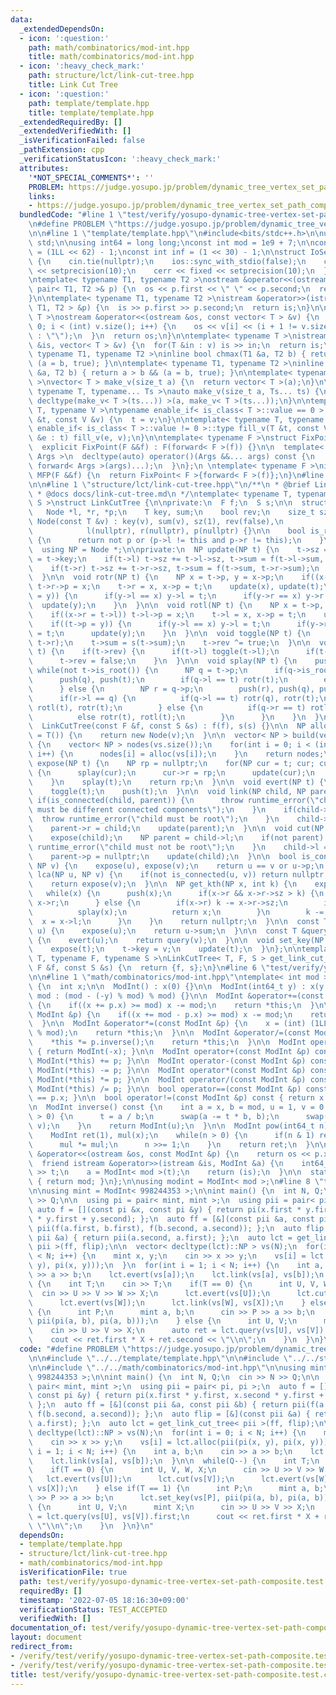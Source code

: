 ```yaml
---
data:
  _extendedDependsOn:
  - icon: ':question:'
    path: math/combinatorics/mod-int.hpp
    title: math/combinatorics/mod-int.hpp
  - icon: ':heavy_check_mark:'
    path: structure/lct/link-cut-tree.hpp
    title: Link Cut Tree
  - icon: ':question:'
    path: template/template.hpp
    title: template/template.hpp
  _extendedRequiredBy: []
  _extendedVerifiedWith: []
  _isVerificationFailed: false
  _pathExtension: cpp
  _verificationStatusIcon: ':heavy_check_mark:'
  attributes:
    '*NOT_SPECIAL_COMMENTS*': ''
    PROBLEM: https://judge.yosupo.jp/problem/dynamic_tree_vertex_set_path_composite
    links:
    - https://judge.yosupo.jp/problem/dynamic_tree_vertex_set_path_composite
  bundledCode: "#line 1 \"test/verify/yosupo-dynamic-tree-vertex-set-path-composite.test.cpp\"\
    \n#define PROBLEM \"https://judge.yosupo.jp/problem/dynamic_tree_vertex_set_path_composite\"\
    \n\n#line 1 \"template/template.hpp\"\n#include<bits/stdc++.h>\n\nusing namespace\
    \ std;\n\nusing int64 = long long;\nconst int mod = 1e9 + 7;\n\nconst int64 infll\
    \ = (1LL << 62) - 1;\nconst int inf = (1 << 30) - 1;\n\nstruct IoSetup {\n  IoSetup()\
    \ {\n    cin.tie(nullptr);\n    ios::sync_with_stdio(false);\n    cout << fixed\
    \ << setprecision(10);\n    cerr << fixed << setprecision(10);\n  }\n} iosetup;\n\
    \ntemplate< typename T1, typename T2 >\nostream &operator<<(ostream &os, const\
    \ pair< T1, T2 >& p) {\n  os << p.first << \" \" << p.second;\n  return os;\n\
    }\n\ntemplate< typename T1, typename T2 >\nistream &operator>>(istream &is, pair<\
    \ T1, T2 > &p) {\n  is >> p.first >> p.second;\n  return is;\n}\n\ntemplate< typename\
    \ T >\nostream &operator<<(ostream &os, const vector< T > &v) {\n  for(int i =\
    \ 0; i < (int) v.size(); i++) {\n    os << v[i] << (i + 1 != v.size() ? \" \"\
    \ : \"\");\n  }\n  return os;\n}\n\ntemplate< typename T >\nistream &operator>>(istream\
    \ &is, vector< T > &v) {\n  for(T &in : v) is >> in;\n  return is;\n}\n\ntemplate<\
    \ typename T1, typename T2 >\ninline bool chmax(T1 &a, T2 b) { return a < b &&\
    \ (a = b, true); }\n\ntemplate< typename T1, typename T2 >\ninline bool chmin(T1\
    \ &a, T2 b) { return a > b && (a = b, true); }\n\ntemplate< typename T = int64\
    \ >\nvector< T > make_v(size_t a) {\n  return vector< T >(a);\n}\n\ntemplate<\
    \ typename T, typename... Ts >\nauto make_v(size_t a, Ts... ts) {\n  return vector<\
    \ decltype(make_v< T >(ts...)) >(a, make_v< T >(ts...));\n}\n\ntemplate< typename\
    \ T, typename V >\ntypename enable_if< is_class< T >::value == 0 >::type fill_v(T\
    \ &t, const V &v) {\n  t = v;\n}\n\ntemplate< typename T, typename V >\ntypename\
    \ enable_if< is_class< T >::value != 0 >::type fill_v(T &t, const V &v) {\n  for(auto\
    \ &e : t) fill_v(e, v);\n}\n\ntemplate< typename F >\nstruct FixPoint : F {\n\
    \  explicit FixPoint(F &&f) : F(forward< F >(f)) {}\n\n  template< typename...\
    \ Args >\n  decltype(auto) operator()(Args &&... args) const {\n    return F::operator()(*this,\
    \ forward< Args >(args)...);\n  }\n};\n \ntemplate< typename F >\ninline decltype(auto)\
    \ MFP(F &&f) {\n  return FixPoint< F >{forward< F >(f)};\n}\n#line 4 \"test/verify/yosupo-dynamic-tree-vertex-set-path-composite.test.cpp\"\
    \n\n#line 1 \"structure/lct/link-cut-tree.hpp\"\n/**\n * @brief Link Cut Tree\n\
    \ * @docs docs/link-cut-tree.md\n */\ntemplate< typename T, typename F, typename\
    \ S >\nstruct LinkCutTree {\n\nprivate:\n  F f;\n  S s;\n\n  struct Node {\n \
    \   Node *l, *r, *p;\n    T key, sum;\n    bool rev;\n    size_t sz;\n\n    explicit\
    \ Node(const T &v) : key(v), sum(v), sz(1), rev(false),\n                    \
    \            l(nullptr), r(nullptr), p(nullptr) {}\n\n    bool is_root() const\
    \ {\n      return not p or (p->l != this and p->r != this);\n    }\n  };\n\npublic:\n\
    \  using NP = Node *;\n\nprivate:\n  NP update(NP t) {\n    t->sz = 1;\n    t->sum\
    \ = t->key;\n    if(t->l) t->sz += t->l->sz, t->sum = f(t->l->sum, t->sum);\n\
    \    if(t->r) t->sz += t->r->sz, t->sum = f(t->sum, t->r->sum);\n    return t;\n\
    \  }\n\n  void rotr(NP t) {\n    NP x = t->p, y = x->p;\n    if((x->l = t->r))\
    \ t->r->p = x;\n    t->r = x, x->p = t;\n    update(x), update(t);\n    if((t->p\
    \ = y)) {\n      if(y->l == x) y->l = t;\n      if(y->r == x) y->r = t;\n    \
    \  update(y);\n    }\n  }\n\n  void rotl(NP t) {\n    NP x = t->p, y = x->p;\n\
    \    if((x->r = t->l)) t->l->p = x;\n    t->l = x, x->p = t;\n    update(x), update(t);\n\
    \    if((t->p = y)) {\n      if(y->l == x) y->l = t;\n      if(y->r == x) y->r\
    \ = t;\n      update(y);\n    }\n  }\n\n  void toggle(NP t) {\n    swap(t->l,\
    \ t->r);\n    t->sum = s(t->sum);\n    t->rev ^= true;\n  }\n\n  void push(NP\
    \ t) {\n    if(t->rev) {\n      if(t->l) toggle(t->l);\n      if(t->r) toggle(t->r);\n\
    \      t->rev = false;\n    }\n  }\n\n  void splay(NP t) {\n    push(t);\n   \
    \ while(not t->is_root()) {\n      NP q = t->p;\n      if(q->is_root()) {\n  \
    \      push(q), push(t);\n        if(q->l == t) rotr(t);\n        else rotl(t);\n\
    \      } else {\n        NP r = q->p;\n        push(r), push(q), push(t);\n  \
    \      if(r->l == q) {\n          if(q->l == t) rotr(q), rotr(t);\n          else\
    \ rotl(t), rotr(t);\n        } else {\n          if(q->r == t) rotl(q), rotl(t);\n\
    \          else rotr(t), rotl(t);\n        }\n      }\n    }\n  }\n\npublic:\n\
    \  LinkCutTree(const F &f, const S &s) : f(f), s(s) {}\n\n  NP alloc(const T &v\
    \ = T()) {\n    return new Node(v);\n  }\n\n  vector< NP > build(vector< T > &vs)\
    \ {\n    vector< NP > nodes(vs.size());\n    for(int i = 0; i < (int) vs.size();\
    \ i++) {\n      nodes[i] = alloc(vs[i]);\n    }\n    return nodes;\n  }\n\n  NP\
    \ expose(NP t) {\n    NP rp = nullptr;\n    for(NP cur = t; cur; cur = cur->p)\
    \ {\n      splay(cur);\n      cur->r = rp;\n      update(cur);\n      rp = cur;\n\
    \    }\n    splay(t);\n    return rp;\n  }\n\n  void evert(NP t) {\n    expose(t);\n\
    \    toggle(t);\n    push(t);\n  }\n\n  void link(NP child, NP parent) {\n   \
    \ if(is_connected(child, parent)) {\n      throw runtime_error(\"child and parent\
    \ must be different connected components\");\n    }\n    if(child->l) {\n    \
    \  throw runtime_error(\"child must be root\");\n    }\n    child->p = parent;\n\
    \    parent->r = child;\n    update(parent);\n  }\n\n  void cut(NP child) {\n\
    \    expose(child);\n    NP parent = child->l;\n    if(not parent) {\n      throw\
    \ runtime_error(\"child must not be root\");\n    }\n    child->l = nullptr;\n\
    \    parent->p = nullptr;\n    update(child);\n  }\n\n  bool is_connected(NP u,\
    \ NP v) {\n    expose(u), expose(v);\n    return u == v or u->p;\n  }\n\n  NP\
    \ lca(NP u, NP v) {\n    if(not is_connected(u, v)) return nullptr;\n    expose(u);\n\
    \    return expose(v);\n  }\n\n  NP get_kth(NP x, int k) {\n    expose(x);\n \
    \   while(x) {\n      push(x);\n      if(x->r && x->r->sz > k) {\n        x =\
    \ x->r;\n      } else {\n        if(x->r) k -= x->r->sz;\n        if(k == 0) {\n\
    \          splay(x);\n          return x;\n        }\n        k -= 1;\n      \
    \  x = x->l;\n      }\n    }\n    return nullptr;\n  }\n\n  const T &query(NP\
    \ u) {\n    expose(u);\n    return u->sum;\n  }\n\n  const T &query(NP u, NP v)\
    \ {\n    evert(u);\n    return query(v);\n  }\n\n  void set_key(NP t, T v) {\n\
    \    expose(t);\n    t->key = v;\n    update(t);\n  }\n};\n\ntemplate< typename\
    \ T, typename F, typename S >\nLinkCutTree< T, F, S > get_link_cut_tree(const\
    \ F &f, const S &s) {\n  return {f, s};\n}\n#line 6 \"test/verify/yosupo-dynamic-tree-vertex-set-path-composite.test.cpp\"\
    \n\n#line 1 \"math/combinatorics/mod-int.hpp\"\ntemplate< int mod >\nstruct ModInt\
    \ {\n  int x;\n\n  ModInt() : x(0) {}\n\n  ModInt(int64_t y) : x(y >= 0 ? y %\
    \ mod : (mod - (-y) % mod) % mod) {}\n\n  ModInt &operator+=(const ModInt &p)\
    \ {\n    if((x += p.x) >= mod) x -= mod;\n    return *this;\n  }\n\n  ModInt &operator-=(const\
    \ ModInt &p) {\n    if((x += mod - p.x) >= mod) x -= mod;\n    return *this;\n\
    \  }\n\n  ModInt &operator*=(const ModInt &p) {\n    x = (int) (1LL * x * p.x\
    \ % mod);\n    return *this;\n  }\n\n  ModInt &operator/=(const ModInt &p) {\n\
    \    *this *= p.inverse();\n    return *this;\n  }\n\n  ModInt operator-() const\
    \ { return ModInt(-x); }\n\n  ModInt operator+(const ModInt &p) const { return\
    \ ModInt(*this) += p; }\n\n  ModInt operator-(const ModInt &p) const { return\
    \ ModInt(*this) -= p; }\n\n  ModInt operator*(const ModInt &p) const { return\
    \ ModInt(*this) *= p; }\n\n  ModInt operator/(const ModInt &p) const { return\
    \ ModInt(*this) /= p; }\n\n  bool operator==(const ModInt &p) const { return x\
    \ == p.x; }\n\n  bool operator!=(const ModInt &p) const { return x != p.x; }\n\
    \n  ModInt inverse() const {\n    int a = x, b = mod, u = 1, v = 0, t;\n    while(b\
    \ > 0) {\n      t = a / b;\n      swap(a -= t * b, b);\n      swap(u -= t * v,\
    \ v);\n    }\n    return ModInt(u);\n  }\n\n  ModInt pow(int64_t n) const {\n\
    \    ModInt ret(1), mul(x);\n    while(n > 0) {\n      if(n & 1) ret *= mul;\n\
    \      mul *= mul;\n      n >>= 1;\n    }\n    return ret;\n  }\n\n  friend ostream\
    \ &operator<<(ostream &os, const ModInt &p) {\n    return os << p.x;\n  }\n\n\
    \  friend istream &operator>>(istream &is, ModInt &a) {\n    int64_t t;\n    is\
    \ >> t;\n    a = ModInt< mod >(t);\n    return (is);\n  }\n\n  static int get_mod()\
    \ { return mod; }\n};\n\nusing modint = ModInt< mod >;\n#line 8 \"test/verify/yosupo-dynamic-tree-vertex-set-path-composite.test.cpp\"\
    \n\nusing mint = ModInt< 998244353 >;\n\nint main() {\n  int N, Q;\n  cin >> N\
    \ >> Q;\n\n  using pi = pair< mint, mint >;\n  using pii = pair< pi, pi >;\n \
    \ auto f = [](const pi &x, const pi &y) { return pi(x.first * y.first, x.second\
    \ * y.first + y.second); };\n  auto ff = [&](const pii &a, const pii &b) { return\
    \ pii(f(a.first, b.first), f(b.second, a.second)); };\n  auto flip = [&](const\
    \ pii &a) { return pii(a.second, a.first); };\n  auto lct = get_link_cut_tree<\
    \ pii >(ff, flip);\n\n  vector< decltype(lct)::NP > vs(N);\n  for(int i = 0; i\
    \ < N; i++) {\n    mint x, y;\n    cin >> x >> y;\n    vs[i] = lct.alloc(pii(pi(x,\
    \ y), pi(x, y)));\n  }\n  for(int i = 1; i < N; i++) {\n    int a, b;\n    cin\
    \ >> a >> b;\n    lct.evert(vs[a]);\n    lct.link(vs[a], vs[b]);\n  }\n\n  while(Q--)\
    \ {\n    int T;\n    cin >> T;\n    if(T == 0) {\n      int U, V, W, X;\n    \
    \  cin >> U >> V >> W >> X;\n      lct.evert(vs[U]);\n      lct.cut(vs[V]);\n\
    \      lct.evert(vs[W]);\n      lct.link(vs[W], vs[X]);\n    } else if(T == 1)\
    \ {\n      int P;\n      mint a, b;\n      cin >> P >> a >> b;\n      lct.set_key(vs[P],\
    \ pii(pi(a, b), pi(a, b)));\n    } else {\n      int U, V;\n      mint X;\n  \
    \    cin >> U >> V >> X;\n      auto ret = lct.query(vs[U], vs[V]).first;\n  \
    \    cout << ret.first * X + ret.second << \"\\n\";\n    }\n  }\n}\n"
  code: "#define PROBLEM \"https://judge.yosupo.jp/problem/dynamic_tree_vertex_set_path_composite\"\
    \n\n#include \"../../template/template.hpp\"\n\n#include \"../../structure/lct/link-cut-tree.hpp\"\
    \n\n#include \"../../math/combinatorics/mod-int.hpp\"\n\nusing mint = ModInt<\
    \ 998244353 >;\n\nint main() {\n  int N, Q;\n  cin >> N >> Q;\n\n  using pi =\
    \ pair< mint, mint >;\n  using pii = pair< pi, pi >;\n  auto f = [](const pi &x,\
    \ const pi &y) { return pi(x.first * y.first, x.second * y.first + y.second);\
    \ };\n  auto ff = [&](const pii &a, const pii &b) { return pii(f(a.first, b.first),\
    \ f(b.second, a.second)); };\n  auto flip = [&](const pii &a) { return pii(a.second,\
    \ a.first); };\n  auto lct = get_link_cut_tree< pii >(ff, flip);\n\n  vector<\
    \ decltype(lct)::NP > vs(N);\n  for(int i = 0; i < N; i++) {\n    mint x, y;\n\
    \    cin >> x >> y;\n    vs[i] = lct.alloc(pii(pi(x, y), pi(x, y)));\n  }\n  for(int\
    \ i = 1; i < N; i++) {\n    int a, b;\n    cin >> a >> b;\n    lct.evert(vs[a]);\n\
    \    lct.link(vs[a], vs[b]);\n  }\n\n  while(Q--) {\n    int T;\n    cin >> T;\n\
    \    if(T == 0) {\n      int U, V, W, X;\n      cin >> U >> V >> W >> X;\n   \
    \   lct.evert(vs[U]);\n      lct.cut(vs[V]);\n      lct.evert(vs[W]);\n      lct.link(vs[W],\
    \ vs[X]);\n    } else if(T == 1) {\n      int P;\n      mint a, b;\n      cin\
    \ >> P >> a >> b;\n      lct.set_key(vs[P], pii(pi(a, b), pi(a, b)));\n    } else\
    \ {\n      int U, V;\n      mint X;\n      cin >> U >> V >> X;\n      auto ret\
    \ = lct.query(vs[U], vs[V]).first;\n      cout << ret.first * X + ret.second <<\
    \ \"\\n\";\n    }\n  }\n}\n"
  dependsOn:
  - template/template.hpp
  - structure/lct/link-cut-tree.hpp
  - math/combinatorics/mod-int.hpp
  isVerificationFile: true
  path: test/verify/yosupo-dynamic-tree-vertex-set-path-composite.test.cpp
  requiredBy: []
  timestamp: '2022-07-05 18:16:30+09:00'
  verificationStatus: TEST_ACCEPTED
  verifiedWith: []
documentation_of: test/verify/yosupo-dynamic-tree-vertex-set-path-composite.test.cpp
layout: document
redirect_from:
- /verify/test/verify/yosupo-dynamic-tree-vertex-set-path-composite.test.cpp
- /verify/test/verify/yosupo-dynamic-tree-vertex-set-path-composite.test.cpp.html
title: test/verify/yosupo-dynamic-tree-vertex-set-path-composite.test.cpp
---
```

